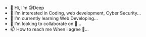 - 👋 Hi, I’m @Deep
- 👀 I’m interested in Coding, web development, Cyber Security...
- 🌱 I’m currently learning Web Developing...
- 💞️ I’m looking to collaborate on 👀...
- 📫 How to reach me When i agree 👀...

<!---
Deep/Deep is a ✨ special ✨ repository because its `README.md` (this file) appears on your GitHub profile.
You can click the Preview link to take a look at your changes.
--->
